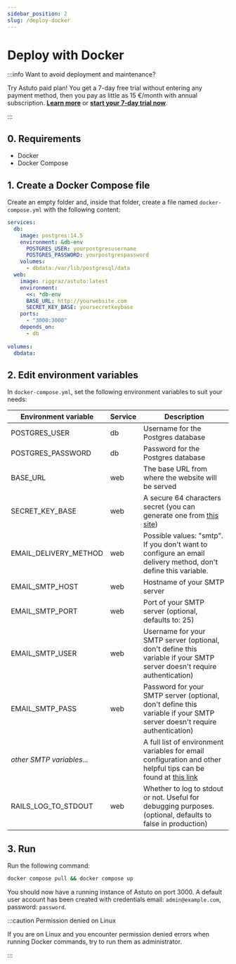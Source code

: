 ```yaml
---
sidebar_position: 2
slug: /deploy-docker
---
```


# Deploy with Docker

:::info Want to avoid deployment and maintenance?

Try Astuto paid plan! You get a 7-day free trial without entering any payment method, then you pay as little as 15 €/month with annual subscription. [**Learn more**](https://astuto.io/?utm_campaign=docs_deploy&utm_source=docs.astuto.io) or [**start your 7-day trial now**](https://login.astuto.io/signup).

:::

## 0. Requirements

- Docker
- Docker Compose

## 1. Create a Docker Compose file

Create an empty folder and, inside that folder, create a file named `docker-compose.yml` with the following content:

```yml title="docker-compose.yml"
services:
  db:
    image: postgres:14.5
    environment: &db-env
      POSTGRES_USER: yourpostgresusername
      POSTGRES_PASSWORD: yourpostgrespassword
    volumes:
      - dbdata:/var/lib/postgresql/data
  web:
    image: riggraz/astuto:latest
    environment:
      <<: *db-env
      BASE_URL: http://yourwebsite.com
      SECRET_KEY_BASE: yoursecretkeybase
    ports:
      - "3000:3000"
    depends_on:
      - db
    
volumes:
  dbdata:
```

## 2. Edit environment variables

In `docker-compose.yml`, set the following environment variables to suit your needs:

| **Environment variable**  | **Service** | **Description**                                                                                                                      |
|---------------------------|-------------|--------------------------------------------------------------------------------------------------------------------------------------|
| POSTGRES_USER             | db          | Username for the Postgres database                                                                                                   |
| POSTGRES_PASSWORD         | db          | Password for the Postgres database                                                                                                   |
| BASE_URL                  | web         | The base URL from where the website will be served                                                                                   |
| SECRET_KEY_BASE           | web         | A secure 64 characters secret (you can generate one from [this site](https://www.grc.com/passwords.htm))                             |
| EMAIL_DELIVERY_METHOD     | web         | Possible values: "smtp". If you don't want to configure an email delivery method, don't define this variable.                        |
| EMAIL_SMTP_HOST           | web         | Hostname of your SMTP server                                                                                                         |
| EMAIL_SMTP_PORT           | web         | Port of your SMTP server (optional, defaults to: 25)                                                                                 |
| EMAIL_SMTP_USER           | web         | Username for your SMTP server (optional, don't define this variable if your SMTP server doesn't require authentication)              |
| EMAIL_SMTP_PASS           | web         | Password for your SMTP server (optional, don't define this variable if your SMTP server doesn't require authentication)              |
| *other SMTP variables...* |             | A full list of environment variables for email configuration and other helpful tips can be found at [this link](/smtp-configuration) |
| RAILS_LOG_TO_STDOUT       | web         | Whether to log to stdout or not. Useful for debugging purposes. (optional, defaults to false in production)                          |

## 3. Run

Run the following command:
```sh
docker compose pull && docker compose up
```

You should now have a running instance of Astuto on port 3000. A default user account has been created with credentials email: `admin@example.com`, password: `password`.

:::caution Permission denied on Linux

If you are on Linux and you encounter permission denied errors when running Docker commands, try to run them as administrator.

:::